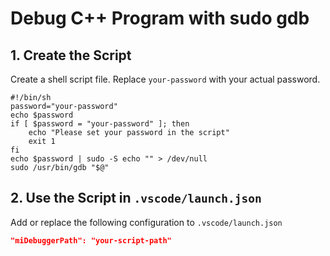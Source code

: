 # Debug C++ Program with sudo gdb

## 1. Create the Script

Create a shell script file. Replace `your-password` with your actual password.

```shell
#!/bin/sh
password="your-password"
echo $password
if [ $password = "your-password" ]; then
    echo "Please set your password in the script"
    exit 1
fi
echo $password | sudo -S echo "" > /dev/null
sudo /usr/bin/gdb "$@"
```

## 2. Use the Script in `.vscode/launch.json`

Add or replace the following configuration to `.vscode/launch.json`

```json
"miDebuggerPath": "your-script-path"
```
